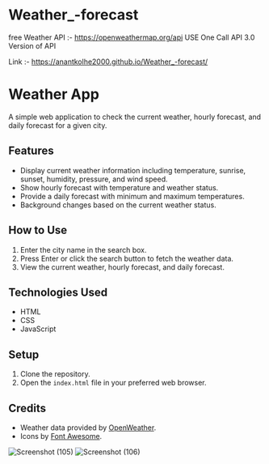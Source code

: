 # Weather_-forecast

free Weather API :- https://openweathermap.org/api
USE One Call API 3.0 Version of API 


Link :- https://anantkolhe2000.github.io/Weather_-forecast/

# Weather App

A simple web application to check the current weather, hourly forecast, and daily forecast for a given city.

## Features

- Display current weather information including temperature, sunrise, sunset, humidity, pressure, and wind speed.
- Show hourly forecast with temperature and weather status.
- Provide a daily forecast with minimum and maximum temperatures.
- Background changes based on the current weather status.

## How to Use

1. Enter the city name in the search box.
2. Press Enter or click the search button to fetch the weather data.
3. View the current weather, hourly forecast, and daily forecast.

## Technologies Used

- HTML
- CSS
- JavaScript

## Setup

1. Clone the repository.
2. Open the `index.html` file in your preferred web browser.

## Credits

- Weather data provided by [OpenWeather](https://openweathermap.org/).
- Icons by [Font Awesome](https://fontawesome.com/).

![Screenshot (105)](https://github.com/Anantkolhe2000/Weather_-forecast/assets/91359684/80c8441c-45d6-4196-a459-8a06f097dc80)
![Screenshot (106)](https://github.com/Anantkolhe2000/Weather_-forecast/assets/91359684/1c83b0fa-68c2-4b36-8acd-1968d7a30ade)
